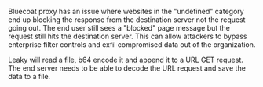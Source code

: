 Bluecoat proxy has an issue where websites in the "undefined" category end up blocking the response from the destination server not the request going out. The end user still sees a "blocked" page message but the request still hits the destination server. This can allow attackers to bypass enterprise filter controls and exfil compromised data out of the organization.

Leaky will read a file, b64 encode it and append it to a URL GET request. The end server needs to be able to decode the URL request and save the data to a file.
